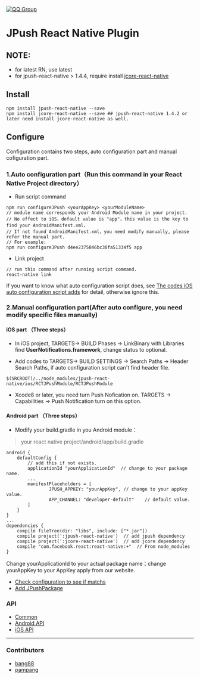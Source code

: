 [![QQ Group](https://img.shields.io/badge/QQ%20Group-553406342-red.svg)]()

# JPush React Native Plugin

## NOTE:

* for latest RN, use latest
* for jpush-react-native > 1.4.4, require install [jcore-react-native](https://github.com/jpush/jcore-react-native)

## Install

```
npm install jpush-react-native --save
npm install jcore-react-native --save ## jpush-react-native 1.4.2 or later need install jcore-react-native as well.
```

## Configure

Configuration contains two steps, auto configuration part and manual cofiguration part.

### 1.Auto configuration part（Run this command in your React Native Project directory）

* Run script command

```
npm run configureJPush <yourAppKey> <yourModuleName>
// module name corresponds your Android Module name in your project.
// No effect to iOS，default value is "app"，this value is the key to find your AndroidManifest.xml，
// If not found AndroidManifest.xml，you need modify manually, please refer the manual part.
// For example:
npm run configureJPush d4ee2375846bc30fa51334f5 app
```

* Link project

```
// run this command after running script command.
react-native link
```

If you want to know what auto configuration script does, see [The codes iOS auto configuration script adds](documents/ios_usage.md) for detail, otherwise ignore this.

### 2.Manual configuration part(After auto configure, you need modify specific files manually)

#### iOS part （Three steps）

* In iOS project, TARGETS-> BUILD Phases -> LinkBinary with Libraries find **UserNotifications.framework**, change status to optional.

* Add codes to TARGETS-> BUILD SETTINGS -> Search Paths -> Header Search Paths, if auto configuration script can't find header file.

```
$(SRCROOT)/../node_modules/jpush-react-native/ios/RCTJPushModule/RCTJPushModule
```

* Xcode8 or later, you need turn Push Nofication on. TARGETS -> Capabilities -> Push Notification turn on this option.

#### Android part （Three steps）

* Modify your build.gradle in you Android module：

> your react native project/android/app/build.gradle

```
android {
    defaultConfig {
        // add this if not exists.
        applicationId "yourApplicationId"  // change to your package name.
        ...
        manifestPlaceholders = [
                JPUSH_APPKEY: "yourAppKey", // change to your appKey value.
                APP_CHANNEL: "developer-default"    // default value.
        ]
    }
}
...
dependencies {
    compile fileTree(dir: "libs", include: ["*.jar"])
    compile project(':jpush-react-native')  // add jpush dependency
    compile project(':jcore-react-native')  // add jcore dependency
    compile "com.facebook.react:react-native:+"  // From node_modules
}
```

Change yourApplicationId to your actual package name；change yourAppKey to your AppKey apply from our website.

* [Check configuration to see if matchs](documents/check_en.md)
* [Add JPushPackage](documents/android_usage.md)

### API

* [Common](documents/common.md)
* [Android API](documents/android_api.md)
* [iOS API](documents/ios_api.md)

---

### Contributors

* [bang88](https://github.com/bang88)
* [pampang](https://github.com/pampang)
